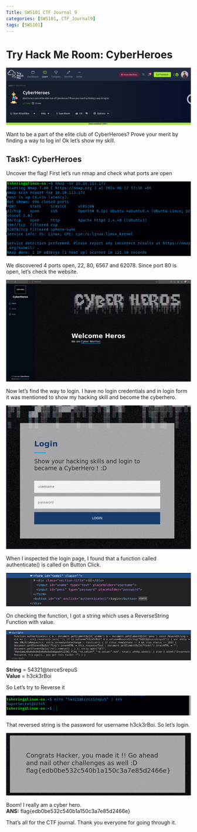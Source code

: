```yaml
---
Title: SWS101 CTF Journal 9
categories: [SWS101, CTF_Journal9]
tags: [SWS101]
---
```


# Try Hack Me Room: CyberHeroes
![CTF](/pictures/SWS_pictures/cyberheroes/ch.png)

Want to be a part of the elite club of CyberHeroes? Prove your merit by finding a way to log in! Ok let’s show my skill.

## Task1: CyberHeroes
Uncover the flag!
First let’s run nmap and check what ports are open

![CTF](/pictures/SWS_pictures/cyberheroes/nmap.png)

We discovered 4 ports open, 22, 80, 6567 and 62078. Since port 80 is open, let’s check the website.

![CTF](/pictures/SWS_pictures/cyberheroes/website.png)

Now let’s find the way to login. I have no login credentials and in login form it was mentioned to show my hacking skill and become the cyberhero.

![CTF](/pictures/SWS_pictures/cyberheroes/login.png)

When I inspected the login page, I found that a function called authenticate()  is called on Button Click.

![CTF](/pictures/SWS_pictures/cyberheroes/inspect.png)

On checking the function, I got a string which uses a ReverseString Function with value. 

![CTF](/pictures/SWS_pictures/cyberheroes/function.png)

<b>String</b> = 54321@terceSrepuS<br>
<b>Value</b> = h3ck3rBoi

So Let’s try to Reverse it

![CTF](/pictures/SWS_pictures/cyberheroes/rev.png)

That reversed string is the password for username h3ck3rBoi. So let’s login.

![CTF](/pictures/SWS_pictures/cyberheroes/flag.png)

Boom! I really am a cyber hero.<br>
<b>ANS:</b>  flag{edb0be532c540b1a150c3a7e85d2466e}

That’s all for the CTF journal. Thank you everyone for going through it. 

